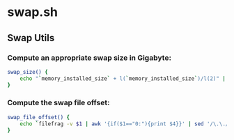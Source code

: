 # swap.sh

## Swap Utils

### Compute an appropriate swap size in Gigabyte:
```sh
swap_size() {
    echo "`memory_installed_size` + l(`memory_installed_size`)/l(2)" | bc --mathlib | xargs printf '%.0f'
}
```

### Compute the swap file offset:
```sh
swap_file_offset() {
    echo `filefrag -v $1 | awk '{if($1=="0:"){print $4}}' | sed '/\.\./s/\.\.//'`
}
```
